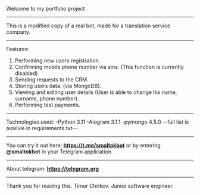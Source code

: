 Welcome to my portfolio project
___________________________
This is a modified copy of a real bot, made for a translation service company.
___________________________
Features:
1. Performing new users registration.
2. Confirming mobile phone number via sms. (This function is currently disabled)
3. Sending requests to the CRM.
4. Storing users data. (via MongoDB).
5. Viewing and editing user details (User is able to change his name, surname, phone number).
6. Performing test payments.
___________________________
Technologies used:
-Python 3.11
-Aiogram 3.1.1
-pymongo 4.5.0
--full list is availvle in requirements.txt--
___________________________
You can try it out here: **https://t.me/smaltokbot** or by entering **@smaltokbot** in your Telegram application. 
___________________________
About telegram: **https://telegram.org**
___________________________
Thank you for reading this.
Timur Chirkov. Junior software engineer.
